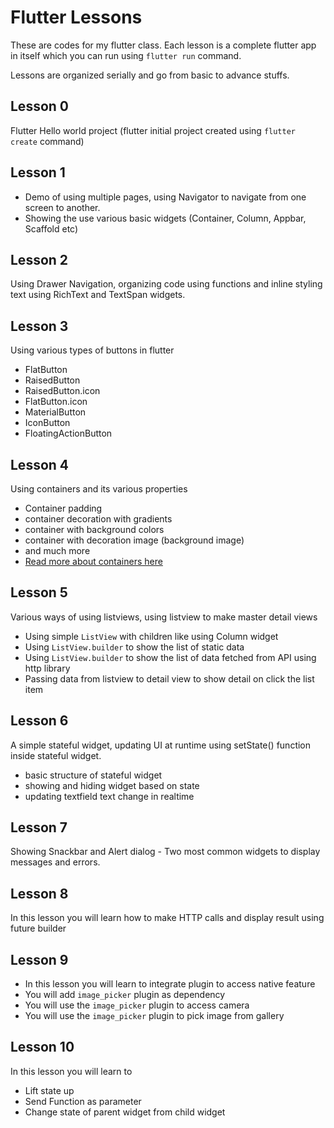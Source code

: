# Flutter Lessons
These are codes for my flutter class. Each lesson is a complete flutter app in itself which you can run using `flutter run` command.

Lessons are organized serially and go from basic to advance stuffs.

## Lesson 0
Flutter Hello world project (flutter initial project created using `flutter create` command)

## Lesson 1
- Demo of using multiple pages, using Navigator to navigate from one screen to another.
- Showing the use various basic widgets (Container, Column, Appbar, Scaffold etc)

## Lesson 2
Using Drawer Navigation, organizing code using functions and inline styling text using RichText and TextSpan widgets.

## Lesson 3
Using various types of buttons in flutter
- FlatButton
- RaisedButton
- RaisedButton.icon
- FlatButton.icon
- MaterialButton
- IconButton
- FloatingActionButton


## Lesson 4
Using containers and its various properties
- Container padding
- container decoration with gradients
- container with background colors
- container with decoration image (background image)
- and much more
- [Read more about containers here](https://flutteropen.gitbook.io/ebook/flutter-widgets-01-container)

## Lesson 5
Various ways of using listviews, using listview to make master detail views
- Using simple `ListView` with children like using Column widget
- Using `ListView.builder` to show the list of static data
- Using `ListView.builder` to show the list of data fetched from API using http library
- Passing data from listview to detail view to show detail on click the list item

## Lesson 6
A simple stateful widget, updating UI at runtime using setState() function inside stateful widget.
- basic structure of stateful widget
- showing and hiding widget based on state
- updating textfield text change in realtime

## Lesson 7
Showing Snackbar and Alert dialog - Two most common widgets to display messages and errors.

## Lesson 8
In this lesson you will learn how to make HTTP calls and display result using future builder

## Lesson 9
- In this lesson you will learn to integrate plugin to access native feature
- You will add `image_picker` plugin as dependency
- You will use the `image_picker` plugin to access camera
- You will use the `image_picker` plugin to pick image from gallery

## Lesson 10
In this lesson you will learn to 
- Lift state up
- Send Function as parameter
- Change state of parent widget from child widget